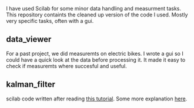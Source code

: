 I have used Scilab for some minor data handling and measurment tasks.
This repository containts the cleaned up version of the code I used.
Mostly very specific tasks, often with a gui.

## data_viewer
For a past project, we did measuremts on electric bikes.
I wrote a gui so I could have a quick look at the data before processing it.
It made it easy to check if measuremts where succesful and useful.

## kalman_filter
scilab code written after reading [this tutorial](http://www.bzarg.com/p/how-a-kalman-filter-works-in-pictures/).
Some more explanation [here](https://learnscilab.wordpress.com/2016/04/11/kalman-filter-in-scilab/).

